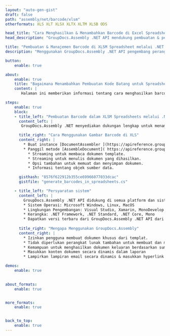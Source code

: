 ```yaml
---
layout: "auto-gen-gist"
draft: false
path: "assembly/net/barcode/xlsm"
otherformats: XLS XLT XLSX XLTX XLTM XLSB ODS 

head_title: "Cara Menghasilkan & Menambahkan Barcode di Excel Spreadsheet melalui C#, ASP.NET"
head_description: "GroupDocs.Assembly .NET API mendukung pembuatan & penyisipan gambar barcode di dalam dokumen Excel Spreadsheet (XLS, XLT, XLSX, XLSM, XLTX, XLTM & XLSB)."

title: "Pembuatan & Manajemen Barcode di XLSM Spreadsheet melalui .NET API"
description: "Menggunakan GroupDocs.Assembly .NET API pengembang perangkat lunak dapat secara dinamis membuat & mengelola gambar Barcode di dokumen Excel XLSM Spreadsheet di dalam aplikasi C#, ASP.NET."

button:
    enable: true

about:
    enable: true
    title: "Bagaimana Menambahkan Pembuatan Kode Batang untuk Spreadsheet?"
    content: |
       Halaman ini memberikan informasi tentang cara menghasilkan barcode di spreadsheet Excel menggunakan .NET API. Barcode adalah kode digital yang menyimpan informasi yang dapat dibaca mesin yang biasanya digunakan untuk identifikasi cepat sejumlah besar item. Ini membawa kecepatan dan akurasi ke sistem Anda yang secara otomatis mengurangi waktu operasi. GroupDocs.Assembly adalah .NET API yang kuat yang memungkinkan pengembang perangkat lunak untuk menggambar banyak gambar barcode 1D & 2D secara terprogram dengan teks yang disesuaikan, tampilan, dan jenis pengkodean yang berbeda di dalam spreadsheet Microsoft Excel di lokasi tertentu. API juga memudahkan untuk mengelola ukuran gambar kode batang, warna latar depan & latar belakang, ukuran font, resolusi gambar, koreksi otomatis teks, dan banyak lagi. 

steps:
    enable: true
    block:
    - title_left: "Pembuatan Barcode dalam XLSM Spreadsheets melalui .NET"
      content_left: |
       GroupDocs.Assembly .NET menyediakan dukungan lengkap untuk menambahkan dan mengelola Barcode di dalam spreadsheet XLSM. Contoh kode C# .NET berikut menunjukkan cara membuat dan menyisipkan gambar kode batang di dalam dokumen Microsoft Excel Spreadsheet. 

      title_right: "Cara Menggunakan Gambar Barcode di XLS"
      content_right: |
        * Buat instance [DocumentAssembler ](https://apireference.groupdocs.com/assembly/net/groupdocs.assembly/documentassembler) 
        * Panggil metode [AssembleDocument]( https://apireference.groupdocs.com/assembly/net/groupdocs.assembly.documentassembler/assembledocument/methods/1) dengan parameter berikut
          * Streaming untuk membaca dokumen template.
          * Streaming untuk menulis dokumen yang dihasilkan.
          * Opsi tambahan untuk memuat dan menyimpan dokumen.
          * Informasi tentang objek sumber data.

      gisthash: "8576f622912b355ce69966077033dcac"
      gistfile: "generate_barcodes_in_spreadsheets.cs"

    - title_left: "Persyaratan sistem"
      content_left: |
        GroupDocs.Assembly .NET API didukung di semua platform dan sistem operasi utama. Untuk panduan persyaratan sistem lengkap, silakan kunjungi [persyaratan sistem](https://docs.groupdocs.com/assembly/net/system-requirements/) Sebelum menjalankan kode di bawah, pastikan Anda telah menginstal prasyarat berikut di sistem:
        * Sistem Operasi: Microsoft Windows, Linux, MacOS
        * Lingkungan Pengembangan: Visual Studio, Xamarin, MonoDevelop dll
        * Kerangka: .NET Framework, .NET Standard, .NET Core, Mono
        * Dapatkan versi terbaru dari GroupDocs.Assembly .NET API dari [NuGet](https://www.nuget.org/packages/GroupDocs.Assembly/)
        
      title_right: "Mengapa Menggunakan GroupDocs.Assembly"
      content_right: |
        * Izinkan pengguna membuat dokumen khusus dari templat.
        * Tidak diperlukan perangkat lunak tambahan untuk membuat dan mengotomatisasi dokumen
        * Kemampuan untuk menghasilkan dokumen keluaran berdasarkan sumber data
        * Masukkan konten dokumen secara dinamis dalam laporan
        * Lampirkan lampiran email secara dinamis & masukkan hyperlink dalam laporan 

demos:
    enable: true
        

about_formats:
    enable: true


more_formats:
    enable: true


back_to_top:
    enable: true
---
```

